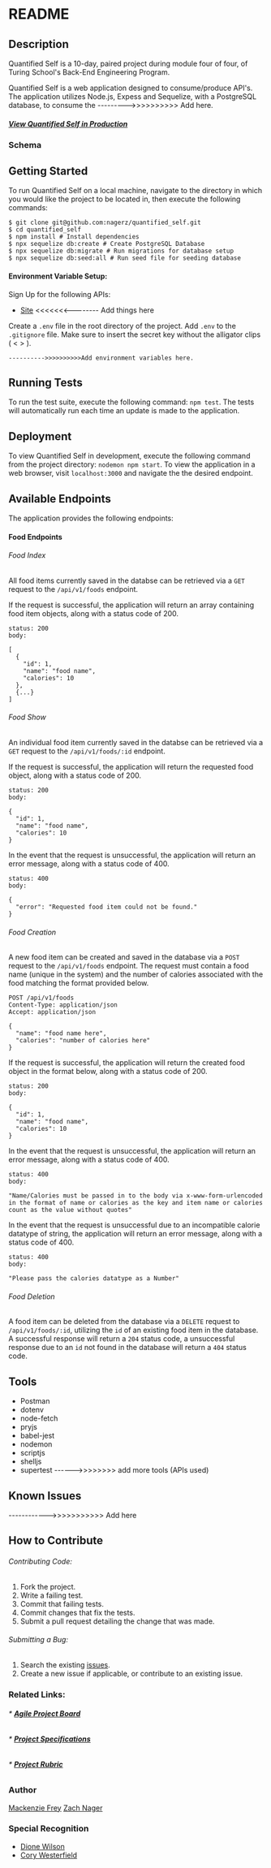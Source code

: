 # README

## Description
Quantified Self is a 10-day, paired project during module four of four, of Turing School's Back-End Engineering Program.

Quantified Self is a web application designed to consume/produce API's. The application utilizes Node.js, Expess and Sequelize, with a PostgreSQL database, to consume the  --------->>>>>>>>>> Add here.

#### [**_View Quantified Self in Production_**](https://self-quantified.herokuapp.com/) </br>

### Schema
<!-- ![Alt text](./public/images/schema.png?raw=true "Database Schema") -->

## Getting Started

To run Quantified Self on a local machine, navigate to the directory in which you would like the project to be located in, then execute the following commands:

```
$ git clone git@github.com:nagerz/quantified_self.git
$ cd quantified_self
$ npm install # Install dependencies
$ npx sequelize db:create # Create PostgreSQL Database
$ npx sequelize db:migrate # Run migrations for database setup
$ npx sequelize db:seed:all # Run seed file for seeding database
```

#### Environment Variable Setup:

 Sign Up for the following APIs:
* [Site](link) <<<<<<<-------- Add things here

Create a `.env` file in the root directory of the project. Add `.env` to the `.gitignore` file. Make sure to insert the secret key without the alligator clips ( < > ).
```
---------->>>>>>>>>>Add environment variables here.
```

## Running Tests

To run the test suite, execute the following command: `npm test`. The tests will automatically run each time an update is made to the application.

## Deployment

To view Quantified Self in development, execute the following command from the project directory: `nodemon npm start`. To view the application in a web browser, visit `localhost:3000` and navigate the the desired endpoint.


## Available Endpoints
The application provides the following endpoints:

#### Food Endpoints
###### Food Index

All food items currently saved in the databse can be retrieved via a `GET` request to the `/api/v1/foods` endpoint.

If the request is successful, the application will return an array containing food item objects, along with a status code of 200.

``` HTTP
status: 200
body:

[
  {
    "id": 1,
    "name": "food name",
    "calories": 10
  },
  {...}
]
```
###### Food Show

An individual food item currently saved in the databse can be retrieved via a `GET` request to the `/api/v1/foods/:id` endpoint.

If the request is successful, the application will return the requested food object, along with a status code of 200.

``` HTTP
status: 200
body:

{
  "id": 1,
  "name": "food name",
  "calories": 10
}
```

In the event that the request is unsuccessful, the application will return an error message, along with a status code of 400.

``` HTTP
status: 400
body:

{
  "error": "Requested food item could not be found."
}
```

###### Food Creation

A new food item can be created and saved in the database via a `POST` request to the `/api/v1/foods` endpoint. The request must contain a food name (unique in the system) and the number of calories associated with the food matching the format provided below.

``` HTTP
POST /api/v1/foods
Content-Type: application/json
Accept: application/json

{
  "name": "food name here",
  "calories": "number of calories here"
}
```

If the request is successful, the application will return the created food object in the format below, along with a status code of 200.

``` HTTP
status: 200
body:

{
  "id": 1,
  "name": "food name",
  "calories": 10
}
```

In the event that the request is unsuccessful, the application will return an error message, along with a status code of 400.

``` HTTP
status: 400
body:

"Name/Calories must be passed in to the body via x-www-form-urlencoded in the format of name or calories as the key and item name or calories count as the value without quotes"
```

In the event that the request is unsuccessful due to an incompatible calorie datatype of string, the application will return an error message, along with a status code of 400.

``` HTTP
status: 400
body:

"Please pass the calories datatype as a Number"
```

###### Food Deletion
A food item can be deleted from the database via a `DELETE` request to `/api/v1/foods/:id`, utilizing the `id` of an existing food item in the database. A successful response will return a `204` status code, a unsuccessful response due to an `id` not found in the database will return a `404` status code.

## Tools
* Postman
* dotenv
* node-fetch
* pryjs
* babel-jest
* nodemon
* scriptjs
* shelljs
* supertest
------>>>>>>>> add more tools (APIs used)

## Known Issues
------------>>>>>>>>>>> Add here

## How to Contribute

###### Contributing Code:
1. Fork the project.
2. Write a failing test.
3. Commit that failing tests.
4. Commit changes that fix the tests.
4. Submit a pull request detailing the change that was made.

###### Submitting a Bug:
1. Search the existing [issues](https://github.com/nagerz/quantified_self/issues).
2. Create a new issue if applicable, or contribute to an existing issue.

### Related Links:
###### * [**_Agile Project Board_**](https://github.com/nagerz/quantified_self/projects/1)
###### * [**_Project Specifications_**](http://backend.turing.io/module4/projects/quantified_self/qs_server_side)
###### * [**_Project Rubric_**](http://backend.turing.io/module4/projects/quantified_self/rubric)

### Author
[Mackenzie Frey](https://github.com/Mackenzie-Frey)
[Zach Nager](https://github.com/nagerz)

### Special Recognition
* [Dione Wilson](https://github.com/dionew1)
* [Cory Westerfield](https://github.com/corywest)
